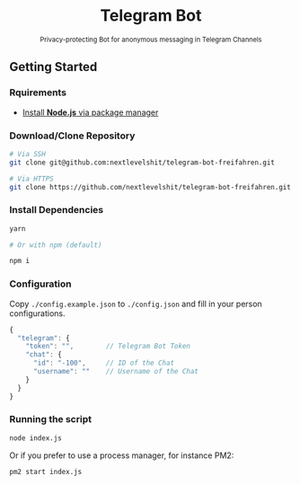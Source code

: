 <div align="center">
  <h1>Telegram Bot</h1>  
  <sup>Privacy-protecting Bot for anonymous messaging in Telegram Channels</sup>
</div>


## Getting Started

### Rquirements

- [Install **Node.js** via package manager](//nodejs.org/en/download/package-manager/)

### Download/Clone Repository

```bash
# Via SSH
git clone git@github.com:nextlevelshit/telegram-bot-freifahren.git

# Via HTTPS
git clone https://github.com/nextlevelshit/telegram-bot-freifahren.git
```

### Install Dependencies

```bash
yarn

# Or with npm (default)

npm i
```

### Configuration

Copy `./config.example.json` to `./config.json` and fill in your person configurations.

```js
{
  "telegram": {
    "token": "",        // Telegram Bot Token
    "chat": {
      "id": "-100",     // ID of the Chat
      "username": ""    // Username of the Chat
    }
  }
}
```

### Running the script

```bash
node index.js
```

Or if you prefer to use a process manager, for instance PM2:

```
pm2 start index.js
```
